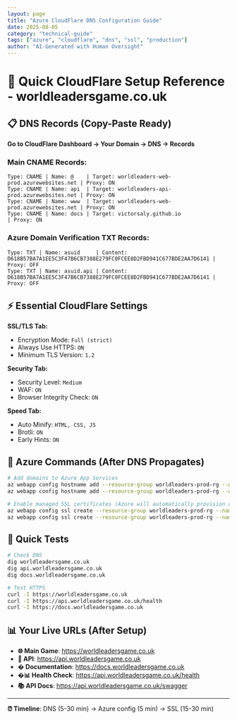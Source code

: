 ```yaml
---
layout: page
title: "Azure CloudFlare DNS Configuration Guide"
date: 2025-08-05
category: "technical-guide"
tags: ["azure", "cloudflare", "dns", "ssl", "production"]
author: "AI-Generated with Human Oversight"
---
```


# 🚀 Quick CloudFlare Setup Reference - worldleadersgame.co.uk

## 📋 DNS Records (Copy-Paste Ready)

**Go to CloudFlare Dashboard → Your Domain → DNS → Records**

### Main CNAME Records:

```
Type: CNAME | Name: @    | Target: worldleaders-web-prod.azurewebsites.net | Proxy: ON
Type: CNAME | Name: api  | Target: worldleaders-api-prod.azurewebsites.net | Proxy: ON
Type: CNAME | Name: www  | Target: worldleaders-web-prod.azurewebsites.net | Proxy: ON
Type: CNAME | Name: docs | Target: victorsaly.github.io                    | Proxy: ON
```

### Azure Domain Verification TXT Records:

```
Type: TXT | Name: asuid     | Content: D618B57BA7A1EE5C3F47B6CB7388E279FC0FCEE8D2FBD941C677BDE2AA7D6141 | Proxy: OFF
Type: TXT | Name: asuid.api | Content: D618B57BA7A1EE5C3F47B6CB7388E279FC0FCEE8D2FBD941C677BDE2AA7D6141 | Proxy: OFF
```

## ⚡ Essential CloudFlare Settings

**SSL/TLS Tab:**

- Encryption Mode: `Full (strict)`
- Always Use HTTPS: `ON`
- Minimum TLS Version: `1.2`

**Security Tab:**

- Security Level: `Medium`
- WAF: `ON`
- Browser Integrity Check: `ON`

**Speed Tab:**

- Auto Minify: `HTML, CSS, JS`
- Brotli: `ON`
- Early Hints: `ON`

## 🔧 Azure Commands (After DNS Propagates)

```bash
# Add domains to Azure App Services
az webapp config hostname add --resource-group worldleaders-prod-rg --webapp-name worldleaders-web-prod --hostname worldleadersgame.co.uk
az webapp config hostname add --resource-group worldleaders-prod-rg --webapp-name worldleaders-api-prod --hostname api.worldleadersgame.co.uk

# Enable managed SSL certificates (Azure will automatically provision certificates)
az webapp config ssl create --resource-group worldleaders-prod-rg --name worldleaders-web-prod --hostname worldleadersgame.co.uk
az webapp config ssl create --resource-group worldleaders-prod-rg --name worldleaders-api-prod --hostname api.worldleadersgame.co.uk
```

## 🧪 Quick Tests

```bash
# Check DNS
dig worldleadersgame.co.uk
dig api.worldleadersgame.co.uk
dig docs.worldleadersgame.co.uk

# Test HTTPS
curl -I https://worldleadersgame.co.uk
curl -I https://api.worldleadersgame.co.uk/health
curl -I https://docs.worldleadersgame.co.uk
```

## 📊 Your Live URLs (After Setup)

- **🌐 Main Game**: https://worldleadersgame.co.uk
- **🔧 API**: https://api.worldleadersgame.co.uk
- **� Documentation**: https://docs.worldleadersgame.co.uk
- **�📊 Health Check**: https://api.worldleadersgame.co.uk/health
- **📚 API Docs**: https://api.worldleadersgame.co.uk/swagger

---

**⏰ Timeline**: DNS (5-30 min) → Azure config (5 min) → SSL (15-30 min)
